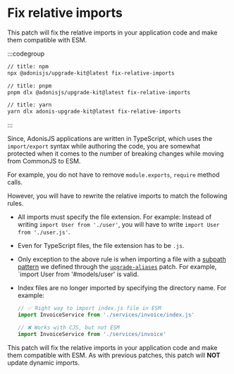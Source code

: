 # Fix relative imports

This patch will fix the relative imports in your application code and make them compatible with ESM.

:::codegroup

```sh
// title: npm
npx @adonisjs/upgrade-kit@latest fix-relative-imports
```

```sh
// title: pnpm
pnpm dlx @adonisjs/upgrade-kit@latest fix-relative-imports
```

```sh
// title: yarn
yarn dlx adonis-upgrade-kit@latest fix-relative-imports
```

:::

Since, AdonisJS applications are written in TypeScript, which uses the `import/export` syntax while authoring the code, you are somewhat protected when it comes to the number of breaking changes while moving from CommonJS to ESM.

For example, you do not have to remove `module.exports`, `require` method calls.

However, you will have to rewrite the relative imports to match the following rules.

- All imports must specify the file extension. For example: Instead of writing `import User from './user'`, you will have to write `import User from './user.js'`.
- Even for TypeScript files, the file extension has to be `.js`.
- Only exception to the above rule is when importing a file with a [subpath pattern](https://nodejs.org/api/packages.html#subpath-patterns) we defined through the [`upgrade-aliases`](./5_upgrade_aliases.md) patch. For example, `import User from '#models/user' is valid.
- Index files are no longer imported by specifying the directory name. For example:

  ```ts
  // ✅ Right way to import index.js file in ESM
  import InvoiceService from './services/invoice/index.js'

  // ❌ Works with CJS, but not ESM
  import InvoiceService from './services/invoice'
  ```

This patch will fix the relative imports in your application code and make them compatible with ESM.
As with previous patches, this patch will **NOT** update dynamic imports.
